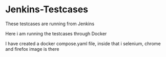 # Jenkins-Testcases
These testcases are running from Jenkins

Here i am running the testcases through Docker

I have created a docker compose.yaml file, inside that i selenium, chrome and firefox image is there

